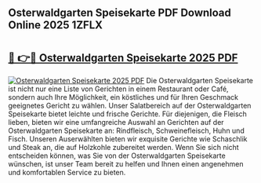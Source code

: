 ## Osterwaldgarten Speisekarte PDF Download Online 2025 1ZFLX

# <h2><a href="http://gc72fy2.nevu.top/?p=Osterwaldgarten+Speisekarte">🔗 👉🔴 Osterwaldgarten Speisekarte 2025 PDF</a></h2>

[![Osterwaldgarten Speisekarte 2025 PDF](https://i.imgur.com/dBaPXMq.png)](http://gc72fy2.nevu.top/?p=Osterwaldgarten+Speisekarte)
Die Osterwaldgarten Speisekarte ist nicht nur eine Liste von Gerichten in einem Restaurant oder Café, sondern auch Ihre Möglichkeit, ein köstliches und für Ihren Geschmack geeignetes Gericht zu wählen. Unser Salatbereich auf der Osterwaldgarten Speisekarte bietet leichte und frische Gerichte. Für diejenigen, die Fleisch lieben, bieten wir eine umfangreiche Auswahl an Gerichten auf der Osterwaldgarten Speisekarte an: Rindfleisch, Schweinefleisch, Huhn und Fisch. Unseren Auserwählten bieten wir exquisite Gerichte wie Schaschlik und Steak an, die auf Holzkohle zubereitet werden. Wenn Sie sich nicht entscheiden können, was Sie von der Osterwaldgarten Speisekarte wünschen, ist unser Team bereit zu helfen und Ihnen einen angenehmen und komfortablen Service zu bieten.
